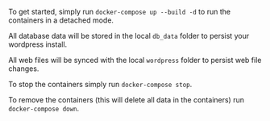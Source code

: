 To get started, simply run `docker-compose up --build -d` to run the containers in a detached mode.

All database data will be stored in the local `db_data` folder to persist your wordpress install.

All web files will be synced with the local `wordpress` folder to persist web file changes.

To stop the containers simply run `docker-compose stop`.

To remove the containers (this will delete all data in the containers) run `docker-compose down`.